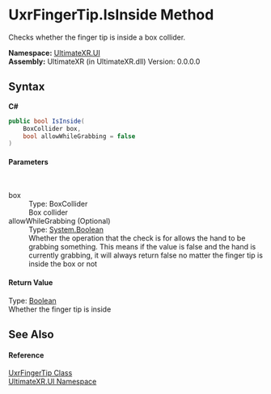 # UxrFingerTip.IsInside Method 
 

Checks whether the finger tip is inside a box collider.

**Namespace:**&nbsp;<a href="N_UltimateXR_UI">UltimateXR.UI</a><br />**Assembly:**&nbsp;UltimateXR (in UltimateXR.dll) Version: 0.0.0.0

## Syntax

**C#**<br />
``` C#
public bool IsInside(
	BoxCollider box,
	bool allowWhileGrabbing = false
)
```


#### Parameters
&nbsp;<dl><dt>box</dt><dd>Type: BoxCollider<br />Box collider</dd><dt>allowWhileGrabbing (Optional)</dt><dd>Type: <a href="https://docs.microsoft.com/dotnet/api/system.boolean" target="_blank" rel="noopener noreferrer">System.Boolean</a><br />Whether the operation that the check is for allows the hand to be grabbing something. This means if the value is false and the hand is currently grabbing, it will always return false no matter the finger tip is inside the box or not</dd></dl>

#### Return Value
Type: <a href="https://docs.microsoft.com/dotnet/api/system.boolean" target="_blank" rel="noopener noreferrer">Boolean</a><br />Whether the finger tip is inside

## See Also


#### Reference
<a href="T_UltimateXR_UI_UxrFingerTip">UxrFingerTip Class</a><br /><a href="N_UltimateXR_UI">UltimateXR.UI Namespace</a><br />